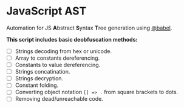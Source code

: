 # JavaScript AST

Automation for JS **A**bstract **S**yntax **T**ree generation using [@babel](https://github.com/babel/babel).



**This script includes basic deobfuscation methods:**

<!-- TODO -->

 - [ ] Strings decoding from hex or unicode.
 - [ ] Array to constants dereferencing.
 - [ ] Constants to value dereferencing.
 - [ ] Strings concatination.
 - [ ] Strings decryption.
 - [ ] Constant folding.
 - [ ] Converting object notation `[] => .` from square brackets to dots.
 - [ ] Removing dead/unreachable code.
